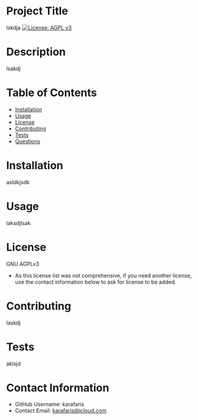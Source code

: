 
# Project Title
lskdja
[![License: AGPL v3](https://img.shields.io/badge/License-AGPL%20v3-blue.svg)](https://www.gnu.org/licenses/agpl-3.0)

# Description
lsakdj

# Table of Contents 
* [Installation](#-Installation)
* [Usage](#-Usage)
* [License](#-Installation)
* [Contributing](#-Contributing)
* [Tests](#-Tests)
* [Questions](#-Contact-Information)
  
# Installation
asldkjsdk

# Usage
laksdjlsak

# License 
GNU AGPLv3
* As this license list was not comprehensive, if you need another license, use the contact information below to ask for license to be added. 

# Contributing 
laskdj

# Tests
aklsjd

# Contact Information 
* GitHub Username: karafaris
* Contact Email: karafaris@icloud.com

